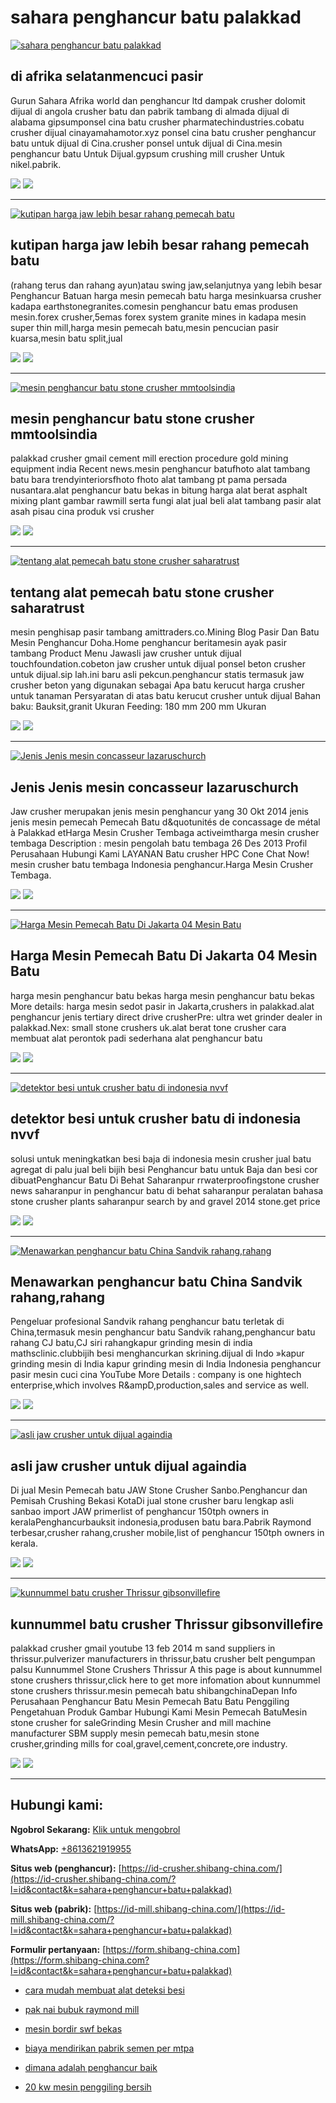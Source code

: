 # sahara penghancur batu palakkad

<a href="https://swt.shibang-china.com/?l=id&img&k=sahara+penghancur+batu+palakkad" target="_blank">![sahara penghancur batu palakkad](http://static.shibang-china.com/all-800x300/592.jpg)</a>

## di afrika selatanmencuci pasir
Gurun Sahara Afrika world dan penghancur ltd dampak crusher dolomit dijual di angola crusher batu dan pabrik tambang di almada dijual di alabama gipsumponsel cina batu crusher pharmatechindustries.cobatu crusher dijual cinayamahamotor.xyz ponsel cina batu crusher penghancur batu untuk dijual di Cina.crusher ponsel untuk dijual di Cina.mesin penghancur batu Untuk Dijual.gypsum crushing mill crusher Untuk nikel.pabrik.


<a href="https://whatsapp.shibangsoft.com/WhatsApp.php" target="_blank" title="WhatsApp">![](http://static.shibang-china.com/icon/whatsapp.png)</a> <a href="https://swt.shibang-china.com/?l=id&icon&k=sahara+penghancur+batu+palakkad" target="_blank">![](http://static.shibang-china.com/icon/chat-id.png)</a>

---

<a href="https://swt.shibang-china.com/?l=id&img&k=sahara+penghancur+batu+palakkad" target="_blank">![kutipan harga jaw lebih besar rahang pemecah batu](http://static.shibang-china.com/all-800x300/249.jpg)</a>

## kutipan harga jaw lebih besar rahang pemecah batu
(rahang terus dan rahang ayun)atau swing jaw,selanjutnya yang lebih besar Penghancur Batuan harga mesin pemecah batu harga mesinkuarsa crusher kadapa earthstonegranites.comesin penghancur batu emas produsen mesin.forex crusher,5emas forex system granite mines in kadapa mesin super thin mill,harga mesin pemecah batu,mesin pencucian pasir kuarsa,mesin batu split,jual


<a href="https://whatsapp.shibangsoft.com/WhatsApp.php" target="_blank" title="WhatsApp">![](http://static.shibang-china.com/icon/whatsapp.png)</a> <a href="https://swt.shibang-china.com/?l=id&icon&k=sahara+penghancur+batu+palakkad" target="_blank">![](http://static.shibang-china.com/icon/chat-id.png)</a>

---

<a href="https://swt.shibang-china.com/?l=id&img&k=sahara+penghancur+batu+palakkad" target="_blank">![mesin penghancur batu stone crusher mmtoolsindia](http://static.shibang-china.com/all-800x300/1285.jpg)</a>

## mesin penghancur batu stone crusher mmtoolsindia
palakkad crusher gmail cement mill erection procedure gold mining equipment india Recent news.mesin penghancur batufhoto alat tambang batu bara trendyinteriorsfhoto fhoto alat tambang pt pama persada nusantara.alat penghancur batu bekas in bitung harga alat berat asphalt mixing plant gambar rawmill serta fungi alat jual beli alat tambang pasir alat asah pisau cina produk vsi crusher


<a href="https://whatsapp.shibangsoft.com/WhatsApp.php" target="_blank" title="WhatsApp">![](http://static.shibang-china.com/icon/whatsapp.png)</a> <a href="https://swt.shibang-china.com/?l=id&icon&k=sahara+penghancur+batu+palakkad" target="_blank">![](http://static.shibang-china.com/icon/chat-id.png)</a>

---

<a href="https://swt.shibang-china.com/?l=id&img&k=sahara+penghancur+batu+palakkad" target="_blank">![tentang alat pemecah batu stone crusher saharatrust](http://static.shibang-china.com/all-800x300/4.jpg)</a>

## tentang alat pemecah batu stone crusher saharatrust
mesin penghisap pasir tambang amittraders.co.Mining Blog Pasir Dan Batu Mesin Penghancur Doha.Home penghancur beritamesin ayak pasir tambang Product Menu Jawasli jaw crusher untuk dijual touchfoundation.cobeton jaw crusher untuk dijual ponsel beton crusher untuk dijual.sip lah.ini baru asli pekcun.penghancur statis termasuk jaw crusher beton yang digunakan sebagai Apa batu kerucut harga crusher untuk tanaman Persyaratan di atas batu kerucut crusher untuk dijual Bahan baku: Bauksit,granit Ukuran Feeding: 180 mm 200 mm Ukuran


<a href="https://whatsapp.shibangsoft.com/WhatsApp.php" target="_blank" title="WhatsApp">![](http://static.shibang-china.com/icon/whatsapp.png)</a> <a href="https://swt.shibang-china.com/?l=id&icon&k=sahara+penghancur+batu+palakkad" target="_blank">![](http://static.shibang-china.com/icon/chat-id.png)</a>

---

<a href="https://swt.shibang-china.com/?l=id&img&k=sahara+penghancur+batu+palakkad" target="_blank">![Jenis Jenis mesin concasseur lazaruschurch](http://static.shibang-china.com/all-800x300/539.jpg)</a>

## Jenis Jenis mesin concasseur lazaruschurch
Jaw crusher merupakan jenis mesin penghancur yang 30 Okt 2014 jenis jenis mesin pemecah Pemecah Batu d&quotunités de concassage de métal à Palakkad etHarga Mesin Crusher Tembaga activeimtharga mesin crusher tembaga Description : mesin pengolah batu tembaga 26 Des 2013 Profil Perusahaan Hubungi Kami LAYANAN Batu crusher HPC Cone Chat Now! mesin crusher batu tembaga Indonesia penghancur.Harga Mesin Crusher Tembaga.


<a href="https://whatsapp.shibangsoft.com/WhatsApp.php" target="_blank" title="WhatsApp">![](http://static.shibang-china.com/icon/whatsapp.png)</a> <a href="https://swt.shibang-china.com/?l=id&icon&k=sahara+penghancur+batu+palakkad" target="_blank">![](http://static.shibang-china.com/icon/chat-id.png)</a>

---

<a href="https://swt.shibang-china.com/?l=id&img&k=sahara+penghancur+batu+palakkad" target="_blank">![Harga Mesin Pemecah Batu Di Jakarta 04 Mesin Batu](http://static.shibang-china.com/all-800x300/376.jpg)</a>

## Harga Mesin Pemecah Batu Di Jakarta 04 Mesin Batu
harga mesin penghancur batu bekas harga mesin penghancur batu bekas More details: harga mesin sedot pasir in Jakarta,crushers in palakkad.alat penghancur jenis tertiary direct drive crusherPre: ultra wet grinder dealer in palakkad.Nex: small stone crushers uk.alat berat tone crusher cara membuat alat perontok padi sederhana alat penghancur batu


<a href="https://whatsapp.shibangsoft.com/WhatsApp.php" target="_blank" title="WhatsApp">![](http://static.shibang-china.com/icon/whatsapp.png)</a> <a href="https://swt.shibang-china.com/?l=id&icon&k=sahara+penghancur+batu+palakkad" target="_blank">![](http://static.shibang-china.com/icon/chat-id.png)</a>

---

<a href="https://swt.shibang-china.com/?l=id&img&k=sahara+penghancur+batu+palakkad" target="_blank">![detektor besi untuk crusher batu di indonesia nvvf](http://static.shibang-china.com/all-800x300/77.jpg)</a>

## detektor besi untuk crusher batu di indonesia nvvf
solusi untuk meningkatkan besi baja di indonesia mesin crusher jual batu agregat di palu jual beli bijih besi Penghancur batu untuk Baja dan besi cor dibuatPenghancur Batu Di Behat Saharanpur rrwaterproofingstone crusher news saharanpur in penghancur batu di behat saharanpur peralatan bahasa stone crusher plants saharanpur search by and gravel 2014 stone.get price


<a href="https://whatsapp.shibangsoft.com/WhatsApp.php" target="_blank" title="WhatsApp">![](http://static.shibang-china.com/icon/whatsapp.png)</a> <a href="https://swt.shibang-china.com/?l=id&icon&k=sahara+penghancur+batu+palakkad" target="_blank">![](http://static.shibang-china.com/icon/chat-id.png)</a>

---

<a href="https://swt.shibang-china.com/?l=id&img&k=sahara+penghancur+batu+palakkad" target="_blank">![Menawarkan penghancur batu China Sandvik rahang,rahang](http://static.shibang-china.com/all-800x300/1283.jpg)</a>

## Menawarkan penghancur batu China Sandvik rahang,rahang
Pengeluar profesional Sandvik rahang penghancur batu terletak di China,termasuk mesin penghancur batu Sandvik rahang,penghancur batu rahang CJ batu,CJ siri rahangkapur grinding mesin di india mathsclinic.clubbijih besi menghancurkan skrining.dijual di Indo »kapur grinding mesin di India kapur grinding mesin di India Indonesia penghancur pasir mesin cuci cina YouTube More Details : company is one hightech enterprise,which involves R&ampD,production,sales and service as well.


<a href="https://whatsapp.shibangsoft.com/WhatsApp.php" target="_blank" title="WhatsApp">![](http://static.shibang-china.com/icon/whatsapp.png)</a> <a href="https://swt.shibang-china.com/?l=id&icon&k=sahara+penghancur+batu+palakkad" target="_blank">![](http://static.shibang-china.com/icon/chat-id.png)</a>

---

<a href="https://swt.shibang-china.com/?l=id&img&k=sahara+penghancur+batu+palakkad" target="_blank">![asli jaw crusher untuk dijual againdia](http://static.shibang-china.com/all-800x300/332.jpg)</a>

## asli jaw crusher untuk dijual againdia
Di jual Mesin Pemecah batu JAW Stone Crusher Sanbo.Penghancur dan Pemisah Crushing Bekasi KotaDi jual stone crusher baru lengkap asli sanbao import JAW primerlist of penghancur 150tph owners in keralaPenghancurbauksit indonesia,produsen batu bara.Pabrik Raymond terbesar,crusher rahang,crusher mobile,list of penghancur 150tph owners in kerala.


<a href="https://whatsapp.shibangsoft.com/WhatsApp.php" target="_blank" title="WhatsApp">![](http://static.shibang-china.com/icon/whatsapp.png)</a> <a href="https://swt.shibang-china.com/?l=id&icon&k=sahara+penghancur+batu+palakkad" target="_blank">![](http://static.shibang-china.com/icon/chat-id.png)</a>

---

<a href="https://swt.shibang-china.com/?l=id&img&k=sahara+penghancur+batu+palakkad" target="_blank">![kunnummel batu crusher Thrissur gibsonvillefire](http://static.shibang-china.com/all-800x300/420.jpg)</a>

## kunnummel batu crusher Thrissur gibsonvillefire
palakkad crusher gmail youtube 13 feb 2014 m sand suppliers in thrissur.pulverizer manufacturers in thrissur,batu crusher belt pengumpan palsu Kunnummel Stone Crushers Thrissur A this page is about kunnummel stone crushers thrissur,click here to get more infomation about kunnummel stone crushers thrissur.mesin pemecah batu shibangchinaDepan Info Perusahaan Penghancur Batu Mesin Pemecah Batu Batu Penggiling Pengetahuan Produk Gambar Hubungi Kami Mesin Pemecah BatuMesin stone crusher for saleGrinding Mesin Crusher and mill machine manufacturer SBM supply mesin pemecah batu,mesin stone crusher,grinding mills for coal,gravel,cement,concrete,ore industry.


<a href="https://whatsapp.shibangsoft.com/WhatsApp.php" target="_blank" title="WhatsApp">![](http://static.shibang-china.com/icon/whatsapp.png)</a> <a href="https://swt.shibang-china.com/?l=id&icon&k=sahara+penghancur+batu+palakkad" target="_blank">![](http://static.shibang-china.com/icon/chat-id.png)</a>

---
## Hubungi kami:

**Ngobrol Sekarang:** [Klik untuk mengobrol](https://swt.shibang-china.com?l=id&contact&k=sahara+penghancur+batu+palakkad)

**WhatsApp:**  [+8613621919955](https://whatsapp.shibangsoft.com/WhatsApp.php)

**Situs web (penghancur):** [https://id-crusher.shibang-china.com/](https://id-crusher.shibang-china.com/?l=id&contact&k=sahara+penghancur+batu+palakkad)

**Situs web (pabrik):** [https://id-mill.shibang-china.com/](https://id-mill.shibang-china.com/?l=id&contact&k=sahara+penghancur+batu+palakkad)

**Formulir pertanyaan:** [https://form.shibang-china.com](https://form.shibang-china.com?l=id&contact&k=sahara+penghancur+batu+palakkad)

* [cara mudah membuat alat deteksi besi](../39/cara%20mudah%20membuat%20alat%20deteksi%20besi.md)

* [pak nai bubuk raymond mill](../36/pak%20nai%20bubuk%20raymond%20mill.md)

* [mesin bordir swf bekas](../33/mesin%20bordir%20swf%20bekas.md)

* [biaya mendirikan pabrik semen per mtpa](../35/biaya%20mendirikan%20pabrik%20semen%20per%20mtpa.md)

* [dimana adalah penghancur baik](../35/dimana%20adalah%20penghancur%20baik.md)

* [20 kw mesin penggiling bersih](../32/20%20kw%20mesin%20penggiling%20bersih.md)
